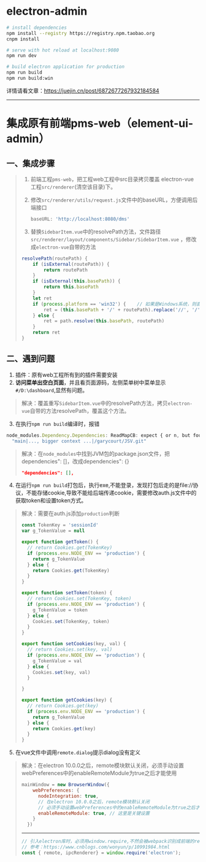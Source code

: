 # electron-admin

``` bash
# install dependencies
npm install --registry https://registry.npm.taobao.org
cnpm install

# serve with hot reload at localhost:9080
npm run dev

# build electron application for production
npm run build
npm run build:win
```

详情请看文章：https://juejin.cn/post/6872677267932184584


-----
# 集成原有前端pms-web（element-ui-admin） 

## 一、集成步骤

> 1. 前端工程`pms-web`，把工程web工程中src目录拷贝覆盖 electron-vue 工程`src/renderer`(清空该目录)下。
>
> 2. 修改`src/renderer/utils/request.js`文件中的baseURL，方便调用后端接口
>
>    ```javascript
>    baseURL: 'http://localhost:8080/dms'
>    ```
>
>    
>
> 3. 替换`SidebarItem.vue`中的resolvePath方法，文件路径`src/renderer/layout/components/Sidebar/SidebarItem.vue` ，修改成`electron-vue`自带的方法
>
> ```javascript
> resolvePath(routePath) {
>     if (isExternal(routePath)) {
>         return routePath
>     }
>     if (isExternal(this.basePath)) {
>         return this.basePath
>     }
>     let ret
>     if (process.platform == 'win32') {    // 如果是Windows系统，则直接拼接
>         ret = (this.basePath + '/' + routePath).replace('//', '/')
>     } else {
>         ret = path.resolve(this.basePath, routePath)
>     }
>     return ret
> }
> ```
>
> 

## 二、遇到问题

1. 插件：原有web工程所有到的插件需要安装
2. **访问菜单出空白页面**，并且看页面源码，左侧菜单树中菜单显示`#/D:\dashboard`,显然有问题。

> 解决：覆盖重写`SidebarItem.vue`中的resolvePath方法，拷贝`electron-vue`自带的方法resolvePath，覆盖这个方法。

3. 在执行`npm run build`编译时，报错

```javascript
node_modules.Dependency.Dependencies: ReadMapCB: expect { or n, but found [, error found in #10 byte of ...|encies": [],
  "main|..., bigger context ...|/garycourt/JSV.git"
```

> 解决：在`node_modules`中找到JVM包的package.json文件，把dependencies": []，改成dependencies": {}
>
> ```json
> "dependencies": [],
> ```
>
> 

4. 在运行`npm run build`打包后，执行exe,不能登录，发现打包后走的是file://协议，不能存储cookie,导致不能给后端传递cookie，需要修改auth.js文件中的获取token和设置token方式。

> 解决：需要在auth.js添加`production`判断
>
> ```js
> const TokenKey = 'sessionId'
> var g_TokenValue = null
> 
> export function getToken() {
>   // return Cookies.get(TokenKey)
>   if (process.env.NODE_ENV == 'production') {
>     return g_TokenValue
>   } else {
>     return Cookies.get(TokenKey)
>   }
> }
> 
> export function setToken(token) {
>   // return Cookies.set(TokenKey, token)
>   if (process.env.NODE_ENV == 'production') {
>     g_TokenValue = token
>   } else {
>     Cookies.set(TokenKey, token)
>   }
> }
> 
> export function setCookies(key, val) {
>   // return Cookies.set(key, val)
>   if (process.env.NODE_ENV == 'production') {
>     g_TokenValue = val
>   } else {
>     Cookies.set(key, val)
>   }
> 
> }
> 
> export function getCookies(key) {
>   // return Cookies.get(key)
>   if (process.env.NODE_ENV == 'production') {
>     return g_TokenValue
>   } else {
>     return Cookies.get(key)
>   }
> }
> ```

5. 在vue文件中调用`remote.dialog`提示dialog没有定义

> 解决：在electron 10.0.0之后，remote模块默认关闭，必须手动设置webPreferences中的enableRemoteModule为true之后才能使用
>
> ```javascript
> mainWindow = new BrowserWindow({
>     webPreferences: {
>       nodeIntegration: true,
>       // 在electron 10.0.0之后，remote模块默认关闭
>       // 必须手动设置webPreferences中的enableRemoteModule为true之后才能使用
>       enableRemoteModule: true, // 这里是关键设置
>     }
>   })
> ```
>
> ----
>
> ```javascript
> // 引入electron库时，必须用window.require,不然会被webpack识别成前端的require，
> // 参考：https://www.cnblogs.com/wonyun/p/10991984.html
> const { remote, ipcRenderer} = window.require('electron');
> ```
>
> 